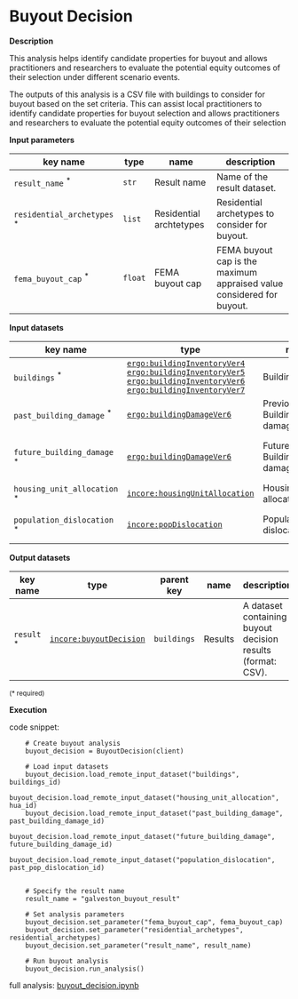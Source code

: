 # Buyout Decision

**Description**

This analysis helps identify candidate properties for buyout and allows practitioners and researchers to evaluate 
the potential equity outcomes of their selection under different scenario events.

The outputs of this analysis is a CSV file with buildings to consider for buyout based on the set criteria. This can assist local 
practitioners to identify candidate properties for buyout selection and allows practitioners and researchers to evaluate the potential equity 
outcomes of their selection 

**Input parameters**

key name | type | name | description
--- |-------------------------|-------------------------| ---
`result_name` <sup>*</sup> | `str`                   | Result name             | Name of the result dataset.
`residential_archetypes` <sup>*</sup> | `list`                  | Residential archtetypes | Residential archetypes to consider for buyout.
`fema_buyout_cap` <sup>*</sup> | `float`                 | FEMA buyout cap | FEMA buyout cap is the maximum appraised value considered for buyout. 

**Input datasets**

key name | type | name | description
--- |-------------------------|-------------------------| ---
`buildings` <sup>*</sup> | [`ergo:buildingInventoryVer4`](https://tools.in-core.org/semantics/api/types/ergo:buildingInventoryVer4)<br>[`ergo:buildingInventoryVer5`](https://tools.in-core.org/semantics/api/types/ergo:buildingInventoryVer5)<br>[`ergo:buildingInventoryVer6`](https://tools.in-core.org/semantics/api/types/ergo:buildingInventoryVer6)<br>[`ergo:buildingInventoryVer7`](https://tools.in-core.org/semantics/api/types/ergo:buildingInventoryVer7) | Building dataset         |  A building dataset.
`past_building_damage` <sup>*</sup> | [`ergo:buildingDamageVer6`](https://incore.ncsa.illinois.<br/>edu/semantics/api/types/ergo:buildingDamageVer6) | Previous Building damage |  Building damage from a previous event.
`future_building_damage` <sup>*</sup> | [`ergo:buildingDamageVer6`](https://incore.ncsa.illinois.<br/>edu/semantics/api/types/ergo:buildingDamageVer6) | Future/predicted Building damage |  Building damage from a future/predicted event.
`housing_unit_allocation` <sup>*</sup> | [`incore:housingUnitAllocation`](https://tools.in-core.org/semantics/api/types/incore:housingUnitAllocation) | Housing unit allocation | Housing unit allocation.
`population_dislocation` <sup>*</sup> | [`incore:popDislocation`](https://tools.in-core.org/semantics/api/types/incore:popDislocation) | Population dislocation   | Population dislocation results.


**Output datasets**

key name | type | parent key | name | description
--- |-------------------------------------------------------------------------------------------------------| --- | --- | ---
`result` <sup>*</sup> | [`incore:buyoutDecision`](https://tools.in-core.org/semantics/api/types/incore:buyoutDecision) | `buildings` | Results | A dataset containing buyout decision results <br>(format: CSV).

<small>(* required)</small>

**Execution**

code snippet:

```
    # Create buyout analysis
    buyout_decision = BuyoutDecision(client)

    # Load input datasets
    buyout_decision.load_remote_input_dataset("buildings", buildings_id)
    buyout_decision.load_remote_input_dataset("housing_unit_allocation", hua_id)
    buyout_decision.load_remote_input_dataset("past_building_damage", past_building_damage_id)
    buyout_decision.load_remote_input_dataset("future_building_damage", future_building_damage_id)
    buyout_decision.load_remote_input_dataset("population_dislocation", past_pop_dislocation_id)


    # Specify the result name
    result_name = "galveston_buyout_result"
    
    # Set analysis parameters
    buyout_decision.set_parameter("fema_buyout_cap", fema_buyout_cap)
    buyout_decision.set_parameter("residential_archetypes", residential_archetypes)
    buyout_decision.set_parameter("result_name", result_name)

    # Run buyout analysis
    buyout_decision.run_analysis()
```

full analysis: [buyout_decision.ipynb](https://github.com/IN-CORE/incore-docs/blob/main/notebooks/buyout_decision.ipynb)
